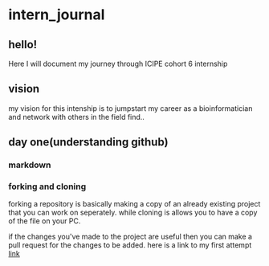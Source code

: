 # __intern_journal__

## __hello!__

Here I will document my journey through ICIPE cohort 6 internship

## vision

my vision for this intenship is to jumpstart my career as a bioinformatician and network with others in the field find..


## day one(understanding github)

### markdown


### forking and cloning
forking a repository is basically making a copy of an already existing project that you can work on seperately. while cloning is allows you to have a copy of the file on your PC.

if the changes you've made to the project are useful then you can make a pull request for the changes to be added. here is a link to my first attempt [link][1]

[1]:https://github.com/Mattcreates25/MyFirstFork

###


 
